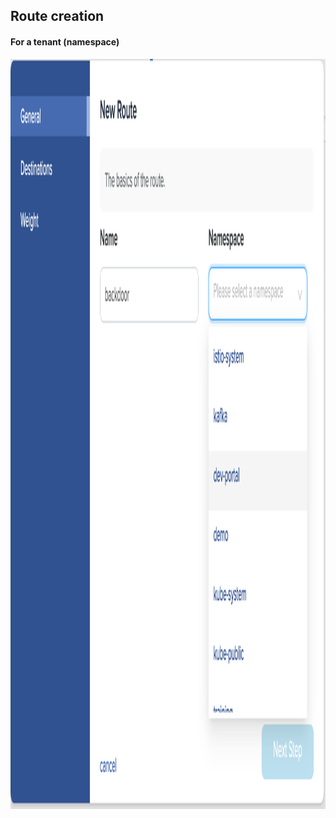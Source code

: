 ## Route creation
#### For a tenant (namespace)
<img src="lib/images/route-tenant.png" style="height:30vh"/>